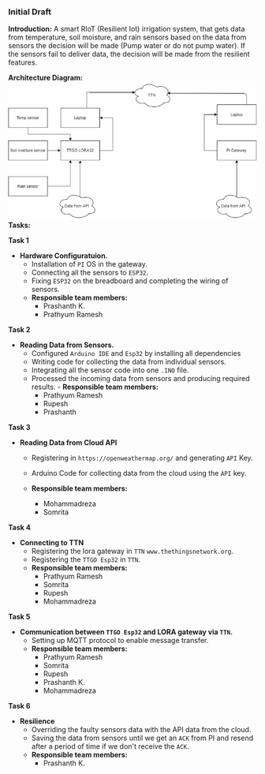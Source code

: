 ### Initial Draft

__Introduction:__
A smart RIoT (Resilient Iot) irrigation system, that gets data from temperature, soil moisture, and rain sensors based on the data from sensors the decision will be made (Pump water or do not pump water). If the sensors fail to deliver data, the decision will be made from the resilient features.

__Architecture Diagram:__
![architecture](./architecture.png)
__Tasks:__

  __Task 1__
-   **Hardware Configuratuion.** 
    - Installation of `PI` OS in the gateway. 
    - Connecting all the sensors to  `ESP32`.      
    - Fixing `ESP32` on the breadboard and completing the wiring of sensors.
     - **Responsible team members:**
        - Prashanth K.
        - Prathyum Ramesh

__Task 2__    
-   **Reading Data from Sensors.** 
       - Configured   `Arduino IDE` and `Esp32` by installing all dependencies
       - Writing code for collecting the data from individual sensors.
       - Integrating all the sensor code into one  `.INO` file.
       - Processed the incoming data from sensors and producing required results.
        - **Responsible team members:**
          - Prathyum Ramesh
          - Rupesh 
          - Prashanth
    
__Task 3__  
-   **Reading Data from Cloud API**
    - Registering in `https://openweathermap.org/` and generating `API` Key. 
    - Arduino Code for collecting data from the cloud using the `API` key.
  

    - **Responsible team members:**
        - Mohammadreza
        - Somrita

__Task 4__  
-   **Connecting to TTN**
    - Registering the  lora gateway in `TTN` `www.thethingsnetwork.org`.
    - Registering the `TTGO Esp32` in `TTN`.
    - **Responsible team members:**
        - Prathyum Ramesh
        - Somrita
        - Rupesh
        - Mohammadreza 

__Task 5__  
-   **Communication between `TTGO Esp32`  and LORA gateway via `TTN`.**
    -   Setting up MQTT protocol to enable message transfer.
    - **Responsible team members:**
        - Prathyum Ramesh
        - Somrita
        - Rupesh
        - Prashanth K.
        - Mohammadreza 

 
__Task 6__  
-   **Resilience** 
    -  Overriding the faulty sensors data with the API data from the cloud.
    -  Saving the data from sensors until we get an `ACK` from PI and resend after a period of time if we don't receive the `ACK`.
    - **Responsible team members:**
        - Prashanth K.


